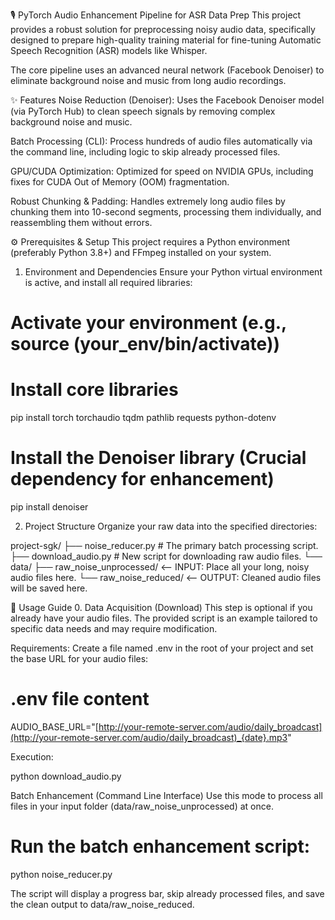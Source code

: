 🎙️ PyTorch Audio Enhancement Pipeline for ASR Data Prep
This project provides a robust solution for preprocessing noisy audio data, specifically designed to prepare high-quality training material for fine-tuning Automatic Speech Recognition (ASR) models like Whisper.

The core pipeline uses an advanced neural network (Facebook Denoiser) to eliminate background noise and music from long audio recordings.

✨ Features
Noise Reduction (Denoiser): Uses the Facebook Denoiser model (via PyTorch Hub) to clean speech signals by removing complex background noise and music.

Batch Processing (CLI): Process hundreds of audio files automatically via the command line, including logic to skip already processed files.

GPU/CUDA Optimization: Optimized for speed on NVIDIA GPUs, including fixes for CUDA Out of Memory (OOM) fragmentation.

Robust Chunking & Padding: Handles extremely long audio files by chunking them into 10-second segments, processing them individually, and reassembling them without errors.

⚙️ Prerequisites & Setup
This project requires a Python environment (preferably Python 3.8+) and FFmpeg installed on your system.

1. Environment and Dependencies
Ensure your Python virtual environment is active, and install all required libraries:

# Activate your environment (e.g., source (your_env/bin/activate))

# Install core libraries
pip install torch torchaudio tqdm pathlib requests python-dotenv
# Install the Denoiser library (Crucial dependency for enhancement)
pip install denoiser

2. Project Structure
Organize your raw data into the specified directories:

project-sgk/
├── noise_reducer.py      # The primary batch processing script.
├── download_audio.py     # New script for downloading raw audio files.
└── data/
    ├── raw_noise_unprocessed/  <-- INPUT: Place all your long, noisy audio files here.
    └── raw_noise_reduced/      <-- OUTPUT: Cleaned audio files will be saved here.

🚀 Usage Guide
0. Data Acquisition (Download)
This step is optional if you already have your audio files. The provided script is an example tailored to specific data needs and may require modification.

Requirements: Create a file named .env in the root of your project and set the base URL for your audio files:

# .env file content
AUDIO_BASE_URL="[http://your-remote-server.com/audio/daily_broadcast](http://your-remote-server.com/audio/daily_broadcast)_{date}.mp3"

Execution:

python download_audio.py

Batch Enhancement (Command Line Interface)
Use this mode to process all files in your input folder (data/raw_noise_unprocessed) at once.

# Run the batch enhancement script:
python noise_reducer.py


The script will display a progress bar, skip already processed files, and save the clean output to data/raw_noise_reduced.